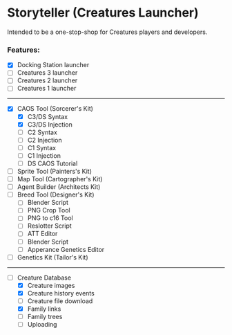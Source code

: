 # Storyteller (Creatures Launcher)

Intended to be a one-stop-shop for Creatures players and developers.

### Features:
- [X] Docking Station launcher
- [ ] Creatures 3 launcher
- [ ] Creatures 2 launcher
- [ ] Creatures 1 launcher
---
- [X] CAOS Tool (Sorcerer's Kit)
  - [X] C3/DS Syntax
  - [X] C3/DS Injection
  - [ ] C2 Syntax
  - [ ] C2 Injection
  - [ ] C1 Syntax
  - [ ] C1 Injection
  - [ ] DS CAOS Tutorial
- [ ] Sprite Tool (Painters's Kit)
- [ ] Map Tool (Cartographer's Kit)
- [ ] Agent Builder (Architects Kit)
- [ ] Breed Tool (Designer's Kit)
  - [ ] Blender Script
  - [ ] PNG Crop Tool
  - [ ] PNG to c16 Tool
  - [ ] Reslotter Script
  - [ ] ATT Editor
  - [ ] Blender Script
  - [ ] Apperance Genetics Editor
- [ ] Genetics Kit (Tailor's Kit)
---
- [ ] Creature Database
  - [X] Creature images
  - [X] Creature history events
  - [ ] Creature file download
  - [X] Family links
  - [ ] Family trees
  - [ ] Uploading
